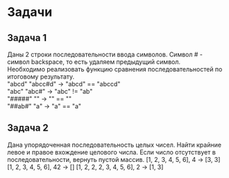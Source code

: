# Задачи
## Задача 1
Даны 2 строки последовательности ввода символов. Символ # - символ backspace, то есть удаляем предыдущий символ.  
Необходимо реализовать функцию сравнения последовательностей по итоговому результату.  
"abcd" "abcc#d" -> "abcd" == "abccd"  
"abc" "abc#" -> "abc" != "ab"  
"#####" "" -> "" == ""  
"##ab#" "a" -> "a" == "a"  
 
## Задача 2
Дана упорядоченная последовательность целых чисел. Найти крайние левое и правое вхождение целового числа. Если число отсутствует в последовательности, вернуть пустой массив.
[1, 2, 3, 4, 5, 6], 4 -> [3, 3]
[1, 2, 3, 4, 5, 6], 42 -> []
[1, 2, 2, 2, 3, 4, 5, 6], 2 -> [1, 3]
